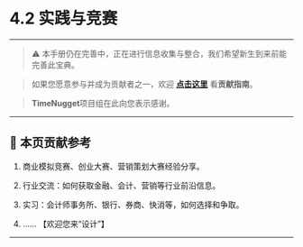 # 4.2 实践与竞赛

---

> ⚠️ 本手册仍在完善中，正在进行信息收集与整合，我们希望新生到来前能完善此宝典。  

> 如果您愿意参与并成为贡献者之一，欢迎 **[点击这里](/CONTRIBUTING.md)** 看**贡献指南**。

> **TimeNugget**项目组在此向您表示感谢。

---

## 📌 本页贡献参考

1. 商业模拟竞赛、创业大赛、营销策划大赛经验分享。

2. 行业交流：如何获取金融、会计、营销等行业前沿信息。

3. 实习：会计师事务所、银行、券商、快消等，如何选择和争取。

4. ……  【欢迎您来“设计”】

---
